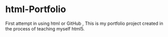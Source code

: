 # html-Portfolio
First attempt in using html or GitHub , This is my portfolio project created in the process of teaching myself html5.
